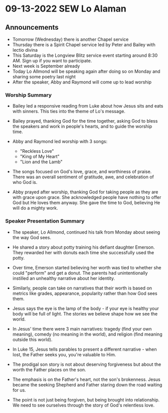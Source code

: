 # 09-13-2022 SEW Lo Alaman



## Announcements

- Tomorrow (Wednesday) there is another Chapel service
- Thursday there is a Spirit Chapel service led by Peter and Bailey with lectio divina 
- This Saturday is the Longview Blitz service event starting around 8:30 AM. Sign up if you want to participate. 
- Next week is September already
- Today Lo Allmond will be speaking again after doing so on Monday and sharing some poetry last night
- After the speaker, Abby and Raymond will come up to lead worship


### Worship Summary

- Bailey led a responsive reading from Luke about how Jesus sits and eats with sinners. This ties into the theme of Lo's message.

- Bailey prayed, thanking God for the time together, asking God to bless the speakers and work in people's hearts, and to guide the worship time. 

- Abby and Raymond led worship with 3 songs:
  - "Reckless Love" 
  - "King of My Heart"
  - "Lion and the Lamb"

- The songs focused on God's love, grace, and worthiness of praise. There was an overall sentiment of gratitude, awe, and celebration of who God is.

- Abby prayed after worship, thanking God for taking people as they are with grace upon grace. She acknowledged people have nothing to offer God but He loves them anyway. She gave the time to God, believing He will do a mighty work.


### Speaker Presentation Summary

- The speaker, Lo Allmond, continued his talk from Monday about seeing the way God sees. 

- He shared a story about potty training his defiant daughter Emerson. They rewarded her with donuts each time she successfully used the potty. 

- Over time, Emerson started believing her worth was tied to whether she could "perform" and get a donut. The parents had unintentionally instilled an unhealthy narrative about her identity. 

- Similarly, people can take on narratives that their worth is based on metrics like grades, appearance, popularity rather than how God sees them. 

- Jesus says the eye is the lamp of the body - if your eye is healthy your body will be full of light. The stories we believe shape how we see the world.

- In Jesus' time there were 3 main narratives: tragedy (find your own meaning), comedy (no meaning in the world), and religion (find meaning outside this world). 

- In Luke 15, Jesus tells parables to present a different narrative - when lost, the Father seeks you, you're valuable to Him.

- The prodigal son story is not about deserving forgiveness but about the worth the Father places on the son. 

- The emphasis is on the Father's heart, not the son's brokenness. Jesus became the seeking Shepherd and Father staring down the road waiting for us.

- The point is not just being forgiven, but being brought into relationship. We need to see ourselves through the story of God's relentless love.